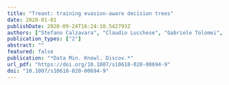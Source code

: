 ```yaml
---
title: "Treant: training evasion-aware decision trees"
date: 2020-01-01
publishDate: 2020-09-24T16:24:10.542793Z
authors: ["Stefano Calzavara", "Claudio Lucchese", "Gabriele Tolomei", "Seyum Assefa Abebe", "Salvatore Orlando"]
publication_types: ["2"]
abstract: ""
featured: false
publication: "*Data Min. Knowl. Discov.*"
url_pdf: "https://doi.org/10.1007/s10618-020-00694-9"
doi: "10.1007/s10618-020-00694-9"
---
```


